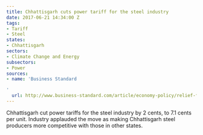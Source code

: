 ```yaml
---
title: Chhattisgarh cuts power tariff for the steel industry
date: 2017-06-21 14:34:00 Z
tags:
- Tariff
- Steel
states:
- Chhattisgarh
sectors:
- Climate Change and Energy
subsectors:
- Power
sources:
- name: 'Business Standard

'
  url: http://www.business-standard.com/article/economy-policy/relief-for-chhattisgarh-steel-units-new-power-tariff-applicable-from-apr-1-117061200418_1.html
---
```


Chhattisgarh cut power tariffs for the steel industry by 2 cents, to 7.1 cents per unit. Industry applauded the move as making Chhattisgarh steel producers more competitive with those in other states.
